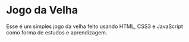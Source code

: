 # Jogo da Velha

Esse é um simples jogo da velha feito usando HTML, CSS3 e JavaScript como forma de estudos e aprendizagem.
